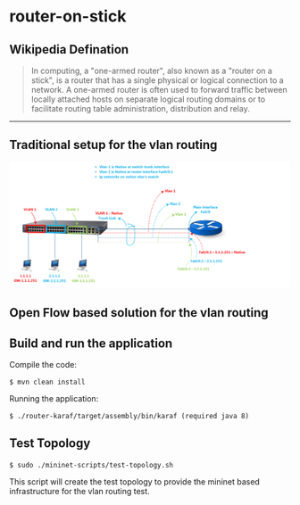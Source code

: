 # router-on-stick

## Wikipedia Defination
> In computing, a "one-armed router", also known as a "router on a stick", is a router that has a single physical or logical connection to a network. A one-armed router is often used to forward traffic between locally attached hosts on separate logical routing domains or to facilitate routing table administration, distribution and relay.

---

## Traditional setup for the vlan routing

![alt text](https://github.com/subh007/router-on-stick/blob/master/diagram/router-on-stick.png)

## Open Flow based solution for the vlan routing


## Build and run the application

Compile the code:

```shell
$ mvn clean install
```

Running the application:

```shell
$ ./router-karaf/target/assembly/bin/karaf (required java 8)
```

## Test Topology

```shell
$ sudo ./mininet-scripts/test-topology.sh
```

This script will create the test topology to provide the mininet based infrastructure for the vlan routing test.
